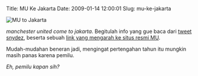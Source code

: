 Title: MU Ke Jakarta
Date: 2009-01-14 12:00:01
Slug: mu-ke-jakarta

![MU to Jakarta](http://dl.getdropbox.com/u/112837/kriwil.com/image/mu-to-jakarta.png)

_manchester united come to jakarta_. Begitulah info yang gue baca dari [tweet snydez](http://twitter.com/snydez/status/1117849474), beserta sebuah [link yang mengarah ke situs resmi MU](http://tinyurl.com/94gfdf).

Mudah-mudahan beneran jadi, mengingat pertengahan tahun itu mungkin masih panas karena pemilu.

_Eh, pemilu kapan sih?_